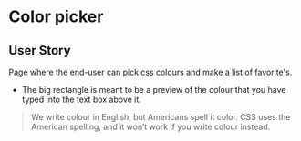 # Color picker

## User Story
Page where the end-user can pick css colours and make a list of favorite's.
- The big rectangle is meant to be a preview of the colour that you have typed into the text box above it. 


> We write colour in English, but Americans spell it color. CSS uses the American spelling, and it won’t work if you write colour instead.
